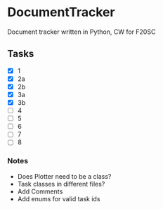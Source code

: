 # DocumentTracker
Document tracker written in Python, CW for F20SC

## Tasks
- [x] 1
- [x] 2a
- [x] 2b
- [x] 3a
- [x] 3b
- [ ] 4
- [ ] 5
- [ ] 6
- [ ] 7
- [ ] 8

### Notes
- Does Plotter need to be a class?
- Task classes in different files?
- Add Comments
- Add enums for valid task ids
